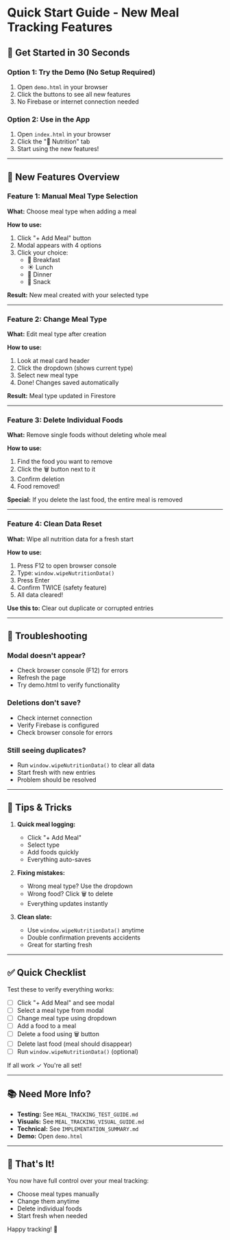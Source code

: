 # Quick Start Guide - New Meal Tracking Features

## 🚀 Get Started in 30 Seconds

### Option 1: Try the Demo (No Setup Required)
1. Open `demo.html` in your browser
2. Click the buttons to see all new features
3. No Firebase or internet connection needed

### Option 2: Use in the App
1. Open `index.html` in your browser
2. Click the "🍎 Nutrition" tab
3. Start using the new features!

---

## 🎯 New Features Overview

### Feature 1: Manual Meal Type Selection
**What:** Choose meal type when adding a meal

**How to use:**
1. Click "+ Add Meal" button
2. Modal appears with 4 options
3. Click your choice:
   - 🌅 Breakfast
   - ☀️ Lunch  
   - 🌙 Dinner
   - 🍪 Snack

**Result:** New meal created with your selected type

---

### Feature 2: Change Meal Type
**What:** Edit meal type after creation

**How to use:**
1. Look at meal card header
2. Click the dropdown (shows current type)
3. Select new meal type
4. Done! Changes saved automatically

**Result:** Meal type updated in Firestore

---

### Feature 3: Delete Individual Foods
**What:** Remove single foods without deleting whole meal

**How to use:**
1. Find the food you want to remove
2. Click the 🗑️ button next to it
3. Confirm deletion
4. Food removed!

**Special:** If you delete the last food, the entire meal is removed

---

### Feature 4: Clean Data Reset
**What:** Wipe all nutrition data for a fresh start

**How to use:**
1. Press F12 to open browser console
2. Type: `window.wipeNutritionData()`
3. Press Enter
4. Confirm TWICE (safety feature)
5. All data cleared!

**Use this to:** Clear out duplicate or corrupted entries

---

## 🔧 Troubleshooting

### Modal doesn't appear?
- Check browser console (F12) for errors
- Refresh the page
- Try demo.html to verify functionality

### Deletions don't save?
- Check internet connection
- Verify Firebase is configured
- Check browser console for errors

### Still seeing duplicates?
- Run `window.wipeNutritionData()` to clear all data
- Start fresh with new entries
- Problem should be resolved

---

## 📱 Tips & Tricks

1. **Quick meal logging:**
   - Click "+ Add Meal"
   - Select type
   - Add foods quickly
   - Everything auto-saves

2. **Fixing mistakes:**
   - Wrong meal type? Use the dropdown
   - Wrong food? Click 🗑️ to delete
   - Everything updates instantly

3. **Clean slate:**
   - Use `window.wipeNutritionData()` anytime
   - Double confirmation prevents accidents
   - Great for starting fresh

---

## ✅ Quick Checklist

Test these to verify everything works:

- [ ] Click "+ Add Meal" and see modal
- [ ] Select a meal type from modal
- [ ] Change meal type using dropdown
- [ ] Add a food to a meal
- [ ] Delete a food using 🗑️ button
- [ ] Delete last food (meal should disappear)
- [ ] Run `window.wipeNutritionData()` (optional)

If all work ✓ You're all set!

---

## 📚 Need More Info?

- **Testing:** See `MEAL_TRACKING_TEST_GUIDE.md`
- **Visuals:** See `MEAL_TRACKING_VISUAL_GUIDE.md`
- **Technical:** See `IMPLEMENTATION_SUMMARY.md`
- **Demo:** Open `demo.html`

---

## 🎉 That's It!

You now have full control over your meal tracking:
- Choose meal types manually
- Change them anytime
- Delete individual foods
- Start fresh when needed

Happy tracking! 🍎

